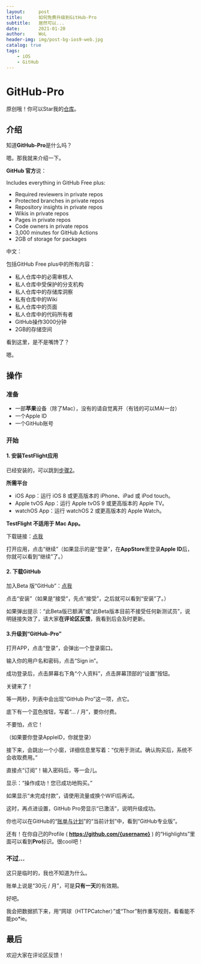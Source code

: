 ```yaml
---
layout:     post
title:      如何免费升级到GitHub-Pro
subtitle:   居然可以...
date:       2021-01-20
author:     WoL
header-img: img/post-bg-ios9-web.jpg
catalog: true
tags:
    - iOS
    - GitHub
---
```


# GitHub-Pro

原创哦！你可以Star我的[仓库](https://github.com/WoLeo-Z/woleo-z.github.io/)。

## 介绍

知道**GitHub-Pro**是什么吗？


嗯。那我就来介绍一下。


**GitHub 官方**说：

Includes everything in GitHub Free plus:
- Required reviewers in private repos
- Protected branches in private repos
- Repository insights in private repos
- Wikis in private repos
- Pages in private repos
- Code owners in private repos
- 3,000 minutes for GitHub Actions
- 2GB of storage for packages

中文：

包括GitHub Free plus中的所有内容：
- 私人仓库中的必需审核人
- 私人仓库中受保护的分支机构
- 私人仓库中的存储库洞察
- 私有仓库中的Wiki
- 私人仓库中的页面
- 私人仓库中的代码所有者
- GitHub操作3000分钟
- 2GB的存储空间


看到这里，是不是嘴馋了？

嗯。

## 操作

### 准备

- 一部**苹果**设备（除了Mac），没有的请自觉离开（有钱的可以MAI一台）
- 一个Apple ID
- 一个GitHub账号

### 开始

#### 1. 安装**TestFlight**应用

已经安装的，可以跳到[步骤2](https://woleo-z.github.io/2021/01/20/%E5%A6%82%E4%BD%95%E5%85%8D%E8%B4%B9%E5%8D%87%E7%BA%A7%E5%88%B0GitHub-Pro/#2-下载github)。

**所需平台**

- iOS App：运行 iOS 8 或更高版本的 iPhone、iPad 或 iPod touch。
- Apple tvOS App：运行 Apple tvOS 9 或更高版本的 Apple TV。
- watchOS App：运行 watchOS 2 或更高版本的 Apple Watch。

**TestFlight 不适用于 Mac App。**

下载链接：[点我](https://apps.apple.com/cn/app/testflight/id899247664)


打开应用，点击“继续”（如果显示的是“登录”，在**AppStore**里登录**Apple ID**后，你就可以看到“继续”了。）


#### 2. 下载**GitHub**

加入Beta 版“GitHub”：[点我](https://testflight.apple.com/join/NLskzwi5)

点击“安装”（如果是“接受”，先点“接受”，之后就可以看到“安装”了。）

如果弹出提示：“此Beta版已额满”或“此Beta版本目前不接受任何新测试员”，说明链接失效了，请大家**在评论区反馈**，我看到后会及时更新。

#### 3.升级到“GitHub-Pro”

打开APP，点击“登录”，会弹出一个登录窗口。

输入你的用户名和密码，点击“Sign in”。

成功登录后，点击屏幕右下角“个人资料”，点击屏幕顶部的“设置”按钮。

关键来了！

等一两秒，列表中会出现“GitHub Pro”这一项，点它。

底下有一个蓝色按钮，写着“... / 月”，要你付费。

不要怕，点它！

（如果要你登录AppleID，你就登录）

接下来，会跳出一个小窗，详细信息里写着：“仅用于测试。确认购买后，系统不会收取费用。”

直接点“订阅”！输入密码后，等一会儿。

显示：“操作成功！您已成功地购买。”

如果显示“未完成付款”，请使用流量或换个WIFI后再试。

这时，再点进设置，GitHub Pro旁显示“已激活”，说明升级成功。

你也可以在GitHub的“[账单与计划](https://github.com/settings/billing)”的“当前计划”中，看到“GitHub专业版”。

还有！在你自己的Profile ( **https://github.com/{username}** ) 的“Highlights”里面可以看到**Pro**标识。很cool吧！

### 不过...

这只是临时的，我也不知道为什么。

账单上说是“30元 / 月”，可是**只有一天**的有效期。

好吧。

我会把数据抓下来，用“网球（HTTPCatcher）”或“Thor”制作重写规则，看看能不能po*ie。

## 最后

欢迎大家在评论区反馈！
